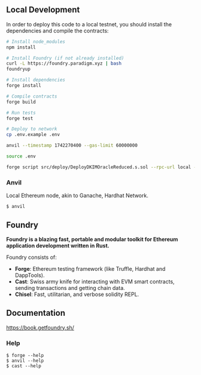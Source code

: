 ## Local Development

In order to deploy this code to a local testnet, you should install the dependencies and compile the contracts:

```bash
# Install node_modules
npm install

# Install Foundry (if not already installed)
curl -L https://foundry.paradigm.xyz | bash
foundryup

# Install dependencies
forge install

# Compile contracts
forge build

# Run tests
forge test

# Deploy to network
cp .env.example .env

anvil --timestamp 1742270400 --gas-limit 60000000

source .env

forge script src/deploy/DeployDKIMOracleReduced.s.sol --rpc-url local --broadcast
```


### Anvil

Local Ethereum node, akin to Ganache, Hardhat Network.

```shell
$ anvil
```

## Foundry

**Foundry is a blazing fast, portable and modular toolkit for Ethereum application development written in Rust.**

Foundry consists of:

-   **Forge**: Ethereum testing framework (like Truffle, Hardhat and DappTools).
-   **Cast**: Swiss army knife for interacting with EVM smart contracts, sending transactions and getting chain data.
-   **Chisel**: Fast, utilitarian, and verbose solidity REPL.

## Documentation

https://book.getfoundry.sh/




### Help

```shell
$ forge --help
$ anvil --help
$ cast --help
```
